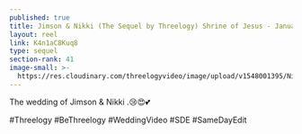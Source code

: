 ```yaml
---
published: true
title: Jimson & Nikki (The Sequel by Threelogy) Shrine of Jesus - January 2019
layout: reel
link: K4n1aC8Kuq8
type: sequel
section-rank: 41
image-small: >-
  https://res.cloudinary.com/threelogyvideo/image/upload/v1548001395/Nikki_2-03_0a.jpg
---
```

The wedding of Jimson & Nikki .😢😍💕

#Threelogy #BeThreelogy #WeddingVideo #SDE #SameDayEdit